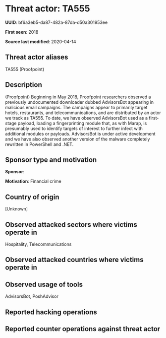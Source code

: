 # Threat actor: TA555

**UUID**: bf6a3eb5-da87-482a-87da-d50a301953ee

**First seen**: 2018

**Source last modified**: 2020-04-14

## Threat actor aliases

TA555 (Proofpoint)

## Description

(Proofpoint) Beginning in May 2018, Proofpoint researchers observed a previously undocumented downloader dubbed AdvisorsBot appearing in malicious email campaigns. The campaigns appear to primarily target hotels, restaurants, and telecommunications, and are distributed by an actor we track as TA555. To date, we have observed AdvisorsBot used as a first-stage payload, loading a fingerprinting module that, as with Marap, is presumably used to identify targets of interest to further infect with additional modules or payloads. AdvisorsBot is under active development and we have also observed another version of the malware completely rewritten in PowerShell and .NET.

## Sponsor type and motivation

**Sponsor**: 

**Motivation**: Financial crime


## Country of origin

[Unknown]

## Observed attacked sectors where victims operate in

Hospitality, Telecommunications

## Observed attacked countries where victims operate in



## Observed usage of tools

AdvisorsBot, PoshAdvisor

## Reported hacking operations



## Reported counter operations against threat actor





